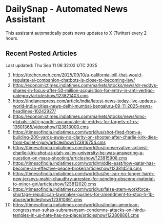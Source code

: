 # DailySnap - Automated News Assistant

This assistant automatically posts news updates to X (Twitter) every 2 hours.

## Recent Posted Articles

Last updated: Thu Sep 11 06:32:03 UTC 2025

1. https://techcrunch.com/2025/09/10/a-california-bill-that-would-regulate-ai-companion-chatbots-is-close-to-becoming-law/
2. https://economictimes.indiatimes.com/markets/stocks/news/dr-reddys-shares-in-focus-after-50-million-acquisition-for-entry-in-anti-vertigo-category/articleshow/123821403.cms
3. https://indianexpress.com/article/india/latest-news-today-live-updates-world-india-cities-news-delhi-mumbai-bengaluru-09-11-2025-news-headlines-10242927/
4. https://economictimes.indiatimes.com/markets/stocks/news/smc-globals-shitij-gandhi-accumulate-dr-reddys-for-targets-of-rs-13601365/videoshow/123813000.cms
5. https://timesofindia.indiatimes.com/world/us/shot-fired-from-a-building-200-yards-away-no-clarity-on-shooter-after-charlie-kirk-dies-from-bullet-injury/articleshow/123816754.cms
6. https://timesofindia.indiatimes.com/world/us/conservative-activist-charlie-kirk-shot-at-utah-valley-university-he-was-answering-a-question-on-mass-shooting/articleshow/123815908.cms
7. https://timesofindia.indiatimes.com/world/middle-east/how-qatar-has-become-an-effective-peace-broker/articleshow/123814516.cms
8. https://timesofindia.indiatimes.com/world/us/he-can-no-longer-harm-new-jerseys-mahir-chaudhry-arrested-for-sending-obscene-material-to-minor-girl/articleshow/123812020.cms
9. https://timesofindia.indiatimes.com/world/us/false-stem-workforce-shortage-republican-lawmaker-pushes-for-amendment-to-stop-h-1b-abuse/articleshow/123810861.cms
10. https://timesofindia.indiatimes.com/world/us/indian-american-congressman-suhas-subramanyam-condemns-attacks-on-hindu-temples-in-us-hate-has-no-place/articleshow/123808861.cms
